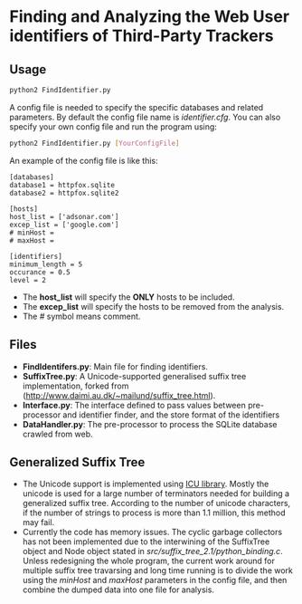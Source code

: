Finding and Analyzing the Web User identifiers of Third-Party Trackers
======================================================================

Usage
-----
```bash
python2 FindIdentifier.py
```
A config file is needed to specify the specific databases and related parameters. By default the config file name is *identifier.cfg*. You can also specify your own config file and run the program using:
```bash
python2 FindIdentifier.py [YourConfigFile]
```
An example of the config file is like this:
```
[databases]
database1 = httpfox.sqlite
database2 = httpfox.sqlite2

[hosts]
host_list = ['adsonar.com']
excep_list = ['google.com']
# minHost = 
# maxHost = 

[identifiers]
minimum_length = 5
occurance = 0.5
level = 2
```
* The **host_list** will specify the **ONLY** hosts to be included.
* The **excep_list** will specify the hosts to be removed from the analysis.
* The *#* symbol means comment.

Files
-----
* **FindIdentifers.py**: Main file for finding identifiers.
* **SuffixTree.py**: A Unicode-supported generalised suffix tree implementation, forked from (http://www.daimi.au.dk/~mailund/suffix_tree.html).
* **Interface.py**: The interface defined to pass values between pre-processor and identifier finder, and the store format of the identifiers
* **DataHandler.py**: The pre-processor to process the SQLite database crawled from web.

Generalized Suffix Tree
-----------------------
* The Unicode support is implemented using [ICU library](http://site.icu-project.org/). Mostly the unicode is used for a large number of terminators needed for building a generalized suffix tree. According to the number of unicode characters, if the number of strings to process is more than 1.1 million, this method may fail.
* Currently the code has memory issues. The cyclic garbage collectors has not been implemented due to the interwining of the SuffixTree object and Node object stated in *src/suffix_tree_2.1/python_binding.c*. Unless redesigning the whole program, the current work around for multiple suffix tree travarsing and long time running is to divide the work using the *minHost* and *maxHost* parameters in the config file, and then combine the dumped data into one file for analysis.
    
